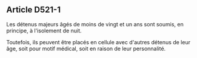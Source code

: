 Article D521-1
----
Les détenus majeurs âgés de moins de vingt et un ans sont soumis, en principe, à
l'isolement de nuit.

Toutefois, ils peuvent être placés en cellule avec d'autres détenus de leur âge,
soit pour motif médical, soit en raison de leur personnalité.
